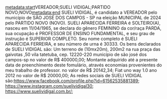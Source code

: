 <metadata:start>VEREADOR;SUELI VIDIGAL;PARTIDO NOVO;NOVO<metadata:end>
SUELI VIDIGAL, é candidato a VEREADOR pelo município de SÃO JOSÉ DOS CAMPOS - SP na eleição MUNICIPAL de 2024 pelo PARTIDO NOVO (NOVO). SUELI APARECIDA FERREIRA é SOLTEIRO(A), nasceu em 11/04/1965, se declara do gênero FEMININO da cor/raça PARDA, sua ocupação é PROFESSOR DE ENSINO FUNDAMENTAL, e seu grau de instrução é SUPERIOR COMPLETO. Seu nome completo é SUELI APARECIDA FERREIRA, e seu número de urna é 30333.
Os bens declarados de SUELI VIDIGAL são: Um terreno de (10mx20m), 200m2 na rua praça das gaivotas ,50 vila tatetuba, cep. 12220-220 município de são josé dos campos-sp no valor de R$ 400000,00; Montante adquirido até a presente data  de preenchimento deste fomulário,  através economias provenientes do meu trabalho de professor. no valor de R$ 20142,34; Fiat uno way 1.0 ano 2012 no valor de R$ 20000,00; 
As redes sociais de SUELI VIDIGAL são:https://www.facebook.com/profile.php?id=61562535881389; https://www.instagram.com/suelividigal30; https://www.suelividigal.com.br/;